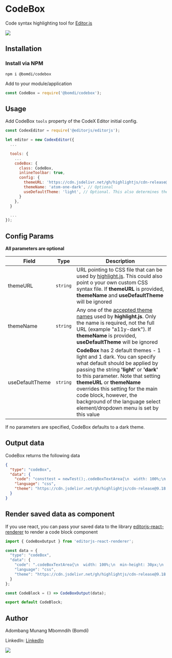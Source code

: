 # CodeBox

Code syntax highlighting tool for [Editor.js](https://editorjs.io/)

![](https://firebasestorage.googleapis.com/v0/b/bomdisoft-28c17.appspot.com/o/images%2FCodeBox.png?alt=media&token=565a0782-f684-4f7d-8430-dfd4a5bdaa11)


## Installation

### Install via NPM

```shell
npm i @bomdi/codebox
```

Add to your module/application

```javascript
const CodeBox = require('@bomdi/codebox');
```


## Usage

Add CodeBox `tools` property of the CodeX Editor initial config.

```javascript
const CodexEditor = require('@editorjs/editorjs');

let editor = new CodexEditor({
  ...

  tools: {
    ...
    codeBox: {
      class: CodeBox,
      inlineToolbar: true,
      config: {
        themeURL: 'https://cdn.jsdelivr.net/gh/highlightjs/cdn-release@9.18.1/build/styles/dracula.min.css', // Optional
        themeName: 'atom-one-dark', // Optional
        useDefaultTheme: 'light', // Optional. This also determines the background color of the language select drop-down
      }
    },
  }

  ...
});
```

## Config Params

**All parameters are optional**

| Field              | Type     | Description                   |
| ------------------ | -------- | ------------------------------|
| themeURL           | `string` | URL pointing to CSS file that can be used by [highlight.js](https://highlightjs.org/). This could also point o your own custom CSS syntax file. If **themeURL** is provided, **themeName** and **useDefaultTheme** will be ignored |
| themeName          | `string` | Any one of the [accepted theme names](https://github.com/highlightjs/highlight.js/tree/master/src/styles) used by **highlight.js**. Only the name is required, not the full URL (example "a11y-dark"). If **themeName** is provided, **useDefaultTheme** will be ignored |
| useDefaultTheme    | `string` | **CodeBox** has 2 default themes - 1 light and 1 dark. You can specify what default should be applied by passing the string **'light'** or **'dark'** to this parameter. Note that setting **themeURL** or **themeName** overrides this setting for the main code block, however, the background of the language select element/dropdown menu is set by this value |

If no parameters are specified, CodeBox defaults to a dark theme.

## Output data

CodeBox returns the following data

```json
{
  "type": "codeBox",
  "data": {
    "code": "consttest = newTest();.codeBoxTextArea{\n  width: 100%;\n  min-height: 30px;\n  padding: 10px;\n  border-radius: 2px 2px 2px 0;\n  border: none !important;\n  outline: none !important;\n  font: 14px monospace;\n}\n\n.codeBoxSelectDiv{\n  display: flex;\n  flex-direction: column;\n  justify-content: flex-start;\n  align-items: flex-start;\n  position: relative;\n}",
    "language": "css",
    "theme": "https://cdn.jsdelivr.net/gh/highlightjs/cdn-release@9.18.1/build/styles/atom-one-dark.min.css"
  }
}
```

## Render saved data as component

If you use react, you can pass your saved data to the library [editorjs-react-renderer](https://www.npmjs.com/package/editorjs-react-renderer) to render a code block component

```javascript
import { CodeBoxOutput } from 'editorjs-react-renderer';

const data = {
  "type": "codeBox",
  "data": {
    "code": ".codeBoxTextArea{\n  width: 100%;\n  min-height: 30px;\n  padding: 10px;\n  border-radius: 2px 2px 2px 0;\n  border: none !important;\n  outline: none !important;\n  font: 14px monospace;\n}\n\n.codeBoxSelectDiv{\n  display: flex;\n  flex-direction: column;\n  justify-content: flex-start;\n  align-items: flex-start;\n  position: relative;\n}",
    "language": "css",
    "theme": "https://cdn.jsdelivr.net/gh/highlightjs/cdn-release@9.18.1/build/styles/atom-one-dark.min.css"
  }
};

const CodeBlock = () => CodeBoxOutput(data);

export default CodeBlock;
```


## Author

Adombang Munang Mbomndih (Bomdi)

LinkedIn: [LinkedIn](http://www.linkedin.com/in/adombangmunang)

![](https://firebasestorage.googleapis.com/v0/b/editorjs-react-renderer.appspot.com/o/Bomdi%202.jpg?alt=media&token=323c4b3e-8542-4031-9660-74280a8cfefc)
